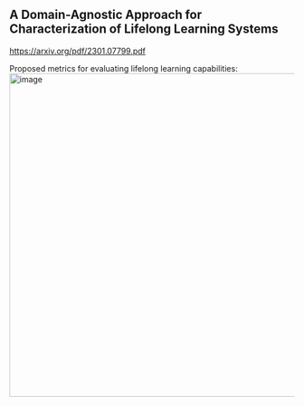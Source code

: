 ## A Domain-Agnostic Approach for Characterization of Lifelong Learning Systems

https://arxiv.org/pdf/2301.07799.pdf

Proposed metrics for evaluating lifelong learning capabilities:
<img width="571" alt="image" src="https://user-images.githubusercontent.com/7538750/222920181-ab48b68e-5265-4ded-a1e6-d32061856c58.png">
